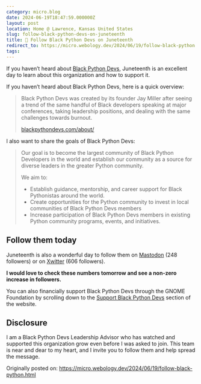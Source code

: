 ```yaml
---
category: micro.blog
date: 2024-06-19T18:47:59.000000Z
layout: post
location: Home @ Lawrence, Kansas United States
slug: follow-black-python-devs-on-juneteenth
title: 💜 Follow Black Python Devs on Juneteenth
redirect_to: https://micro.webology.dev/2024/06/19/follow-black-python.html
tags: 
---
```


If you haven’t heard about [Black Python Devs](https://blackpythondevs.com), Juneteenth is an excellent day to learn about this organization and how to support it.

If you haven’t heard about Black Python Devs, here is a quick overview:

> Black Python Devs was created by its founder Jay Miller after seeing a trend of the same handful of Black developers speaking at major conferences, taking leadership positions, and dealing with the same challenges towards burnout.
> 
> [blackpythondevs.com/about/](https://blackpythondevs.com/about/)

I also want to share the goals of Black Python Devs:

> Our goal is to become the largest community of Black Python Developers in the world and establish our community as a source for diverse leaders in the greater Python community.
> 
> We aim to:
> 
> - Establish guidance, mentorship, and career support for Black Pythonistas around the world.
> - Create opportunities for the Python community to invest in local communities of Black Python Devs members
> - Increase participation of Black Python Devs members in existing Python community programs, events, and initiatives.

Follow them today
-----------------

Juneteenth is also a wonderful day to follow them on [Mastodon](https://mastodon.social/@blackpythondevs) (248 followers) or on [Xwitter](https://x.com/blackpythondevs) (606 followers).

**I would love to check these numbers tomorrow and see a non-zero increase in followers.**

You can also financially support Black Python Devs through the GNOME Foundation by scrolling down to the [Support Black Python Devs](https://blackpythondevs.com) section of the website.

Disclosure
----------

I am a Black Python Devs Leadership Advisor who has watched and supported this organization grow even before I was asked to join. This team is near and dear to my heart, and I invite you to follow them and help spread the message.

Originally posted on: https://micro.webology.dev/2024/06/19/follow-black-python.html